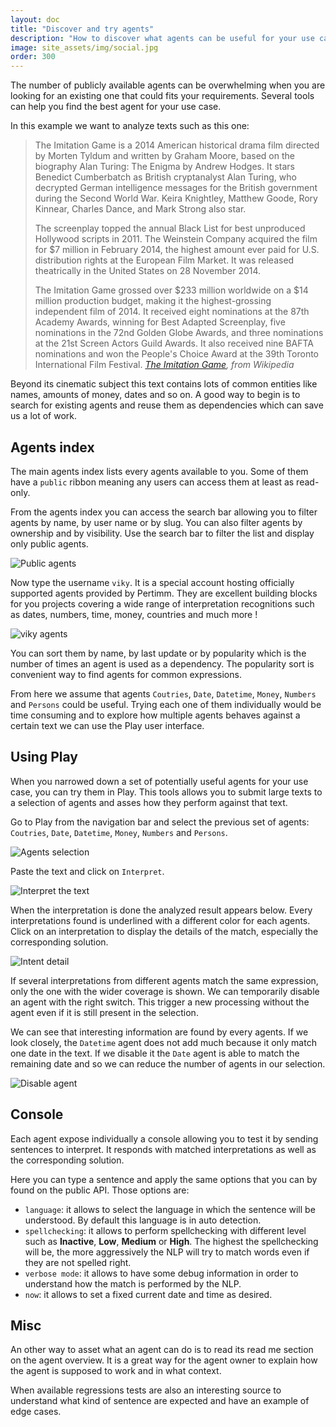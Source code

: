 ```yaml
---
layout: doc
title: "Discover and try agents"
description: "How to discover what agents can be useful for your use case."
image: site_assets/img/social.jpg
order: 300
---
```


The number of publicly available agents can be overwhelming when you are looking for an existing one that could fits your requirements. Several tools can help you find the best agent for your use case.

In this example we want to analyze texts such as this one:
> The Imitation Game is a 2014 American historical drama film directed by Morten Tyldum and written by Graham Moore, based on the biography Alan Turing: The Enigma by Andrew Hodges. It stars Benedict Cumberbatch as British cryptanalyst Alan Turing, who decrypted German intelligence messages for the British government during the Second World War. Keira Knightley, Matthew Goode, Rory Kinnear, Charles Dance, and Mark Strong also star.
>
> The screenplay topped the annual Black List for best unproduced Hollywood scripts in 2011. The Weinstein Company acquired the film for $7 million in February 2014, the highest amount ever paid for U.S. distribution rights at the European Film Market. It was released theatrically in the United States on 28 November 2014.
>
> The Imitation Game grossed over $233 million worldwide on a $14 million production budget, making it the highest-grossing independent film of 2014. It received eight nominations at the 87th Academy Awards, winning for Best Adapted Screenplay, five nominations in the 72nd Golden Globe Awards, and three nominations at the 21st Screen Actors Guild Awards. It also received nine BAFTA nominations and won the People's Choice Award at the 39th Toronto International Film Festival.
> <cite><a href="https://en.wikipedia.org/wiki/The_Imitation_Game">The Imitation Game</a>, from Wikipedia</cite>

Beyond its cinematic subject this text contains lots of common entities like names, amounts of money, dates and so on. A good way to begin is to search for existing agents and reuse them as dependencies which can save us a lot of work.

## Agents index
The main agents index lists every agents available to you. Some of them have a `public` ribbon meaning any users can access them at least as read-only.

From the agents index you can access the search bar allowing you to filter agents by name, by user name or by slug. You can also filter agents by ownership and by visibility. Use the search bar to filter the list and display only public agents.

![Public agents](../../screenshot-placeholder.gif "Filter the list to show only public agents")

Now type the username `viky`. It is a special account hosting officially supported agents provided by Pertimm. They are excellent building blocks for you projects covering a wide range of interpretation recognitions such as dates, numbers, time, money, countries and much more !

![viky agents](../../screenshot-placeholder.gif "Filter the list to show only agents owned by the viky user")

You can sort them by name, by last update or by popularity which is the number of times an agent is used as a dependency. The popularity sort is convenient way to find agents for common expressions.

From here we assume that agents `Coutries`, `Date`, `Datetime`, `Money`, `Numbers` and `Persons` could be useful. Trying each one of them individually would be time consuming and to explore how multiple agents behaves against a certain text we can use the Play user interface.

## Using Play
When you narrowed down a set of potentially useful agents for your use case, you can try them in Play. This tools allows you to submit large texts to a selection of agents and asses how they perform against that text.

Go to Play from the navigation bar and select the previous set of agents: `Coutries`, `Date`, `Datetime`, `Money`, `Numbers` and `Persons`.

![Agents selection](../../screenshot-placeholder.gif "Select a set of agents to asses")

Paste the text and click on `Interpret`.

![Interpret the text](../../screenshot-placeholder.gif "Interpret the text with the agents selection")

When the interpretation is done the analyzed result appears below. Every interpretations found is underlined with a different color for each agents. Click on an interpretation to display the details of the match, especially the corresponding solution.

![Intent detail](../../screenshot-placeholder.gif "Display an intent detail")

If several interpretations from different agents match the same expression, only the one with the wider coverage is shown. We can temporarily disable an agent with the right switch. This trigger a new processing without the agent even if it is still present in the selection.

We can see that interesting information are found by every agents. If we look closely, the `Datetime` agent does not add much because it only match one date in the text. If we disable it the `Date` agent is able to match the remaining date and so we can reduce the number of agents in our selection.

![Disable agent](../../screenshot-placeholder.gif "Disable an agent to exclude it from the interpretation")

## Console
Each agent expose individually a console allowing you to test it by sending sentences to interpret. It responds with matched interpretations as well as the corresponding solution.

Here you can type a sentence and apply the same options that you can by found on the public API. Those options are:
- `language`: it allows to select the language in which the sentence will be understood. By default this language is in auto detection.
- `spellchecking`: it allows to perform spellchecking with different level such as **Inactive**, **Low**, **Medium** or **High**. The highest the spellchecking will be, the more aggressively the NLP will try to match words even if they are not spelled right.
- `verbose mode`: it allows to have some debug information in order to understand how the match is performed by the NLP.
- `now`: it allows to set a fixed current date and time as desired.

## Misc
An other way to asset what an agent can do is to read its read me section on the agent overview. It is a great way for the agent owner to explain how the agent is supposed to work and in what context.

When available regressions tests are also an interesting source to understand what kind of sentence are expected and have an example of edge cases.
